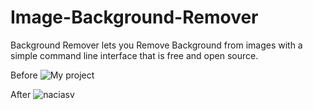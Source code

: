 # Image-Background-Remover
Background Remover lets you Remove Background from images  with a simple command line interface that is free and open source.

Before 
![My project](https://github.com/Divu9696/Image-Background-Remover/assets/95242178/73eaa01a-a8a0-4766-bb17-371413378320)

After
![naciasv](https://github.com/Divu9696/Image-Background-Remover/assets/95242178/755542e8-f3d5-43c0-9947-40ca0c722750)
